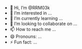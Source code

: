 - 👋 Hi, I’m @RRM03k
- 👀 I’m interested in ...
- 🌱 I’m currently learning ...
- 💞️ I’m looking to collaborate on ...
- 📫 How to reach me ...
- 😄 Pronouns: ...
- ⚡ Fun fact: ...

<!---
RRM03k/RRM03k is a ✨ special ✨ repository because its `README.md` (this file) appears on your GitHub profile.
You can click the Preview link to take a look at your changes.
--->
